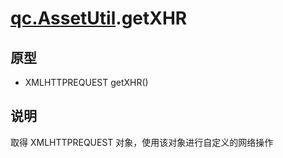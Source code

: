 # [qc.AssetUtil](AssetUtil.md).getXHR

## 原型
* XMLHTTPREQUEST getXHR()

## 说明
取得 XMLHTTPREQUEST 对象，使用该对象进行自定义的网络操作
